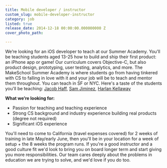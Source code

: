 ```yaml
---
title: Mobile developer / instructor
custom_slug: mobile-developer-instructor
category: job
listed: true
release_date: 2014-12-18 00:00:00.000000000 Z
cover_photo_path: 

---
```

We’re looking for an iOS developer to teach at our Summer Academy. You’ll be teaching students aged 13-25 how to build and ship their first product: an iPhone app or game! Our curriculum covers Objective-C, but also product design, prototyping, user testing, analytics, and more. The MakeSchool Summer Academy is where students go from having tinkered with CS to falling in love with it and your job will be to teach and mentor them throughout. You can teach in SF or NYC. Here's a taste of the students you'll be teaching: [Jacob Haff](https://www.crowdtilt.com/campaigns/help-a-cf-patient-fulfill-his-dream-of-coding/description), [Sam Jiminez](https://www.crowdtilt.com/campaigns/help-sam-design-and-program-an-iphone-game/description), [Harlan Kellaway](https://www.tilt.com/campaigns/help-me-become-a-dev-for-social-justice/description)

**What we’re looking for:**

 - Passion for teaching and teaching experience
 - Strong CS background and industry experience building real products (degree not required)
 - Significant iOS experience

You'll need to come to California (travel expenses covered) for 2 weeks of training in late May/early June, then you'll be in your location for a week of setup + the 8 weeks the program runs. If you're a good instructor and a good culture fit we'd look to bring you on board longer term and start giving you more responsibilities. Our team cares deeply about the problems in education we are trying to solve, and we'd love if you do too.